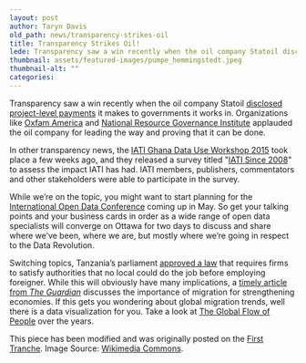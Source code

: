 ```yaml
---
layout: post
author: Taryn Davis
old_path: news/transparency-strikes-oil
title: Transparency Strikes Oil!
lede: Transparency saw a win recently when the oil company Statoil disclosed project-level payments it makes to governments it works in. Organizations like Oxfam America and National Resource Governance Institute ...
thumbnail: assets/featured-images/pumpe_hemmingstedt.jpeg
thumbnail-alt: ""
categories:
---
```


Transparency saw a win recently when the oil company Statoil [disclosed project-level payments](http://www.statoil.com/no/InvestorCentre/AnnualReport/AnnualReport2014/Documents/DownloadCentreFiles/01_KeyDownloads/2014%20Payments%20to%20governments.pdf) it makes to governments it works in. Organizations like [Oxfam America](http://politicsofpoverty.oxfamamerica.org/2015/03/why-is-oxfam-applauding-an-oil-company-transparency/) and [National Resource Governance Institute](http://www.resourcegovernance.org/news/press_releases/statoil-disclosures-undermine-us-oil-lobby-arguments) applauded the oil company for leading the way and proving that it can be done.

In other transparency news, the [IATI Ghana Data Use Workshop 2015](http://www.aidtransparency.net/about/partner-country-perspectives/iatiundp-regional-workshop-on-data-usage-accra-ghana) took place a few weeks ago, and they released a survey titled "[IATI Since 2008](http://www.aidtransparency.net/news/take-the-iati-since-2008-survey)" to assess the impact IATI has had. IATI members, publishers, commentators and other stakeholders were able to participate in the survey.

While we’re on the topic, you might want to start planning for the [International Open Data Conference](http://www.opengovpartnership.org/blog/erik-waddell/2015/02/02/3rd-international-open-data-conference-iodc) coming up in May. So get your talking points and your business cards in order as a wide range of open data specialists will converge on Ottawa for two days to discuss and share where we’ve been, where we are, but mostly where we’re going in respect to the Data Revolution.

Switching topics, Tanzania’s parliament [approved a law](http://www.bbc.com/news/world-africa-31965595) that requires firms to satisfy authorities that no local could do the job before employing foreigner. While this will obviously have many implications, a [timely article from *The Guardian*](http://www.theguardian.com/world/2015/mar/19/the-migration-fuelling-george-osbornes-comeback-country) discusses the importance of migration for strengthening economies. If this gets you wondering about global migration trends, well there is a data visualization for you. Take a look at [The Global Flow of People](http://www.global-migration.info/) over the years.


This piece has been modified and was originally posted on the [First Tranche](http://aiddata.org/blog/this-week-transparency-strikes-oil). Image Source: [Wikimedia Commons](http://commons.wikimedia.org/wiki/File:Pumpe_Hemmingstedt.JPG#/media/File:Pumpe_Hemmingstedt.JPG).
